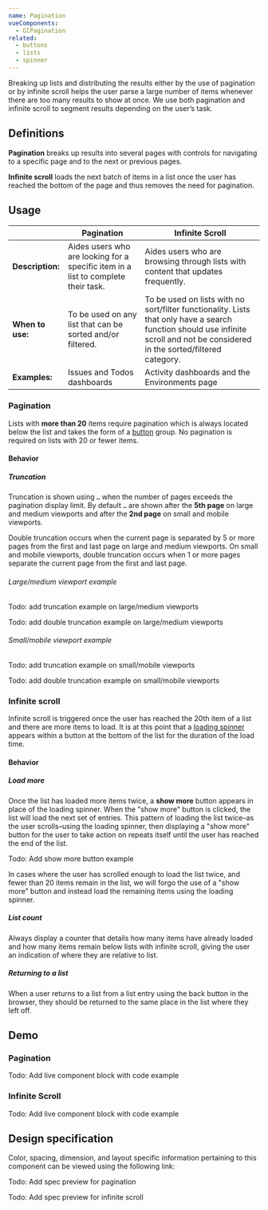 ```yaml
---
name: Pagination
vueComponents:
  - GlPagination
related:
  - buttons
  - lists
  - spinner
---
```


Breaking up lists and distributing the results either by the use of pagination or by infinite scroll helps the user parse a large number of items whenever there are too many results to show at once. We use both pagination and infinite scroll to segment results depending on the user’s task.

## Definitions

**Pagination** breaks up results into several pages with controls for navigating to a specific page and to the next or previous pages.

**Infinite scroll** loads the next batch of items in a list once the user has reached the bottom of the page and thus removes the need for pagination.

## Usage

| | Pagination | Infinite Scroll |
| ----- | ---------- | --------------- |
| **Description:** | Aides users who are looking for a specific item in a list to complete their task. | Aides users who are browsing through lists with content that updates frequently. |
| **When to use:** | To be used on any list that can be sorted and/or filtered. | To be used on lists with no sort/filter functionality. Lists that only have a search function should use infinite scroll and not be considered in the sorted/filtered category. |
| **Examples:** | Issues and Todos dashboards | Activity dashboards and the Environments page |

### Pagination
Lists with **more than 20** items require pagination which is always located below the list and takes the form of a [button](components/button) group. No pagination is required on lists with 20 or fewer items.

#### Behavior

##### Truncation
Truncation is shown using `…` when the number of pages exceeds the pagination display limit. By default `…` are shown after the **5th page** on large and medium viewports and after the **2nd page** on small and mobile viewports.

Double truncation occurs when the current page is separated by 5 or more pages from the first and last page on large and medium viewports. On small and mobile viewports, double truncation occurs when 1 or more pages separate the current page from the first and last page.

###### Large/medium viewport example
Todo: add truncation example on large/medium viewports

Todo: add double truncation example on large/medium viewports

###### Small/mobile viewport example
Todo: add truncation example on small/mobile viewports

Todo: add double truncation example on small/mobile viewports


### Infinite scroll
Infinite scroll is triggered once the user has reached the 20th item of a list and there are more items to load. It is at this point that a [loading spinner](component/spinner) appears within a button at the bottom of the list for the duration of the load time.

#### Behavior

##### Load more
Once the list has loaded more items twice, a **show more** button appears in place of the loading spinner. When the "show more" button is clicked, the list will load the next set of entries. This pattern of loading the list twice–as the user scrolls–using the loading spinner, then displaying a "show more" button for the user to take action on repeats itself until the user has reached the end of the list.

Todo: Add show more button example

In cases where the user has scrolled enough to load the list twice, and fewer than 20 items remain in the list, we will forgo the use of a "show more" button and instead load the remaining items using the loading spinner.

##### List count

Always display a counter that details how many items have already loaded and how many items remain below lists with infinite scroll, giving the user an indication of where they are relative to list.


##### Returning to a list
When a user returns to a list from a list entry using the back button in the browser, they should be returned to the same place in the list where they left off.

## Demo

### Pagination
Todo: Add live component block with code example

### Infinite Scroll
Todo: Add live component block with code example

## Design specification

Color, spacing, dimension, and layout specific information pertaining to this component can be viewed using the following link:

Todo: Add spec preview for pagination

Todo: Add spec preview for infinite scroll
